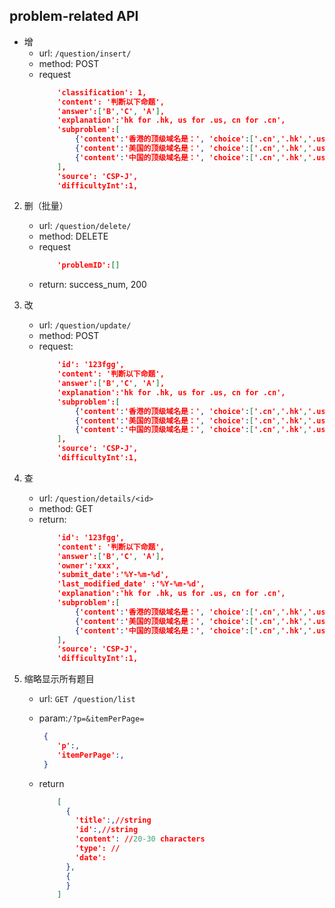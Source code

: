 ## problem-related API

* 增
    * url: `/question/insert/`
    * method: POST
    * request
        ```json
            'classification': 1,
            'content': '判断以下命题',
            'answer':['B','C', 'A'],
            'explanation':'hk for .hk, us for .us, cn for .cn',
            'subproblem':[
                {'content':'香港的顶级域名是：', 'choice':['.cn','.hk','.us','.com']}, 
                {'content':'美国的顶级域名是：', 'choice':['.cn','.hk','.us','.com']}, 
                {'content':'中国的顶级域名是：', 'choice':['.cn','.hk','.us','.com']}, 
            ],
            'source': 'CSP-J',
            'difficultyInt':1,
        ```

2. 删（批量）
    * url: `/question/delete/`
    * method: DELETE
    * request
        ```json
            'problemID':[]
        ```
    * return: success_num, 200

3. 改
    * url: `/question/update/`
    * method: POST
    * request:
        ```json
            'id': '123fgg',
            'content': '判断以下命题',
            'answer':['B','C', 'A'],
            'explanation':'hk for .hk, us for .us, cn for .cn',
            'subproblem':[
                {'content':'香港的顶级域名是：', 'choice':['.cn','.hk','.us','.com']}, 
                {'content':'美国的顶级域名是：', 'choice':['.cn','.hk','.us','.com']}, 
                {'content':'中国的顶级域名是：', 'choice':['.cn','.hk','.us','.com']}, 
            ],
            'source': 'CSP-J',
            'difficultyInt':1,
        ```
4. 查
    * url: `/question/details/<id>`
    * method: GET
    * return:
        ```json
            'id': '123fgg',
            'content': '判断以下命题',
            'answer':['B','C', 'A'],
            'owner':'xxx',
            'submit_date':'%Y-%m-%d',
            'last_modified_date' :'%Y-%m-%d',
            'explanation':'hk for .hk, us for .us, cn for .cn',
            'subproblem':[
                {'content':'香港的顶级域名是：', 'choice':['.cn','.hk','.us','.com']}, 
                {'content':'美国的顶级域名是：', 'choice':['.cn','.hk','.us','.com']}, 
                {'content':'中国的顶级域名是：', 'choice':['.cn','.hk','.us','.com']}, 
            ],
            'source': 'CSP-J',
            'difficultyInt':1,
        ```

5. 缩略显示所有题目

   * url: `GET /question/list`

   * param:`/?p=&itemPerPage=`
      ```json
       {
          'p':,
          'itemPerPage':,
       }
      ```
      
   * return
   
       ```json
           [
             {
               'title':,//string
               'id':,//string
               'content': //20-30 characters
               'type': //
               'date':
             },
             {
             }
           ]
       ```